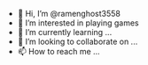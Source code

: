 - 👋 Hi, I’m @ramenghost3558
- 👀 I’m interested in playing games
- 🌱 I’m currently learning ...
- 💞️ I’m looking to collaborate on ...
- 📫 How to reach me ...

<!---
ramenghost3558/ramenghost3558 is a ✨ special ✨ repository because its `README.md` (this file) appears on your GitHub profile.
You can click the Preview link to take a look at your changes.
--->
